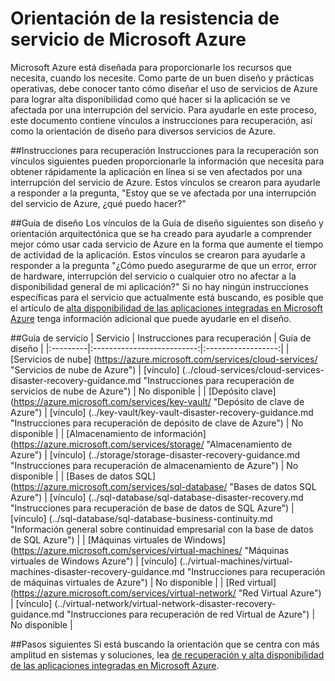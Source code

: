 <properties
   pageTitle="Orientación de la resistencia de servicio | Microsoft Azure"
   description="Vínculos a recuperación y proactiva sobre resistencia y disponibilidad de los servicios de Microsoft Azure."
   services=""
   documentationCenter="na"
   authors="adamglick"
   manager="saladki"
   editor=""/>

<tags
   ms.service="resiliency"
   ms.devlang="na"
   ms.topic="article"
   ms.tgt_pltfrm="na"
   ms.workload="na"
   ms.date="08/18/2016"
   ms.author="aglick"/>

# <a name="microsoft-azure-service-resiliency-guidance"></a>Orientación de la resistencia de servicio de Microsoft Azure
Microsoft Azure está diseñada para proporcionarle los recursos que necesita, cuando los necesite. Como parte de un buen diseño y prácticas operativas, debe conocer tanto cómo diseñar el uso de servicios de Azure para lograr alta disponibilidad como qué hacer si la aplicación se ve afectada por una interrupción del servicio. Para ayudarle en este proceso, este documento contiene vínculos a instrucciones para recuperación, así como la orientación de diseño para diversos servicios de Azure.

##<a name="disaster-recovery-guidance"></a>Instrucciones para recuperación
Instrucciones para la recuperación son vínculos siguientes pueden proporcionarle la información que necesita para obtener rápidamente la aplicación en línea si se ven afectados por una interrupción del servicio de Azure. Estos vínculos se crearon para ayudarle a responder a la pregunta, "Estoy que se ve afectada por una interrupción del servicio de Azure, ¿qué puedo hacer?"

##<a name="design-guidance"></a>Guía de diseño
Los vínculos de la Guía de diseño siguientes son diseño y orientación arquitectónica que se ha creado para ayudarle a comprender mejor cómo usar cada servicio de Azure en la forma que aumente el tiempo de actividad de la aplicación. Estos vínculos se crearon para ayudarle a responder a la pregunta "¿Cómo puedo asegurarme de que un error, error de hardware, interrupción del servicio o cualquier otro no afectar a la disponibilidad general de mi aplicación?" Si no hay ningún instrucciones específicas para el servicio que actualmente está buscando, es posible que el artículo de [alta disponibilidad de las aplicaciones integradas en Microsoft Azure](./resiliency-high-availability-azure-applications.md) tenga información adicional que puede ayudarle en el diseño. 

##<a name="service-guidance"></a>Guía de servicio
| Servicio  | Instrucciones para recuperación | Guía de diseño |
|:---------|:--------------------------:|:------------------:|
| [Servicios de nube] (https://azure.microsoft.com/services/cloud-services/ "Servicios de nube de Azure")       | [vínculo] (../cloud-services/cloud-services-disaster-recovery-guidance.md "Instrucciones para recuperación de servicios de nube de Azure")   | No disponible |
| [Depósito clave] (https://azure.microsoft.com/services/key-vault/ "Depósito de clave de Azure")                      | [vínculo] (../key-vault/key-vault-disaster-recovery-guidance.md "Instrucciones para recuperación de depósito de clave de Azure")        | No disponible |
| [Almacenamiento de información] (https://azure.microsoft.com/services/storage/ "Almacenamiento de Azure")                            | [vínculo] (../storage/storage-disaster-recovery-guidance.md "Instrucciones para recuperación de almacenamiento de Azure")          | No disponible |
| [Bases de datos SQL] (https://azure.microsoft.com/services/sql-database/ "Bases de datos SQL Azure")           | [vínculo] (../sql-database/sql-database-disaster-recovery.md  "Instrucciones para recuperación de base de datos de SQL Azure")    | [vínculo] (../sql-database/sql-database-business-continuity.md "Información general sobre continuidad empresarial con la base de datos de SQL Azure") |
| [Máquinas virtuales de Windows] (https://azure.microsoft.com/services/virtual-machines/ "Máquinas virtuales de Windows Azure") | [vínculo] (../virtual-machines/virtual-machines-disaster-recovery-guidance.md "Instrucciones para recuperación de máquinas virtuales de Azure") | No disponible |
| [Red virtual] (https://azure.microsoft.com/services/virtual-network/ "Red Virtual Azure")    | [vínculo] (../virtual-network/virtual-network-disaster-recovery-guidance.md "Instrucciones para recuperación de red Virtual de Azure")  | No disponible |

##<a name="next-steps"></a>Pasos siguientes
Si está buscando la orientación que se centra con más amplitud en sistemas y soluciones, lea [de recuperación y alta disponibilidad de las aplicaciones integradas en Microsoft Azure](https://aka.ms/drtechguide).
